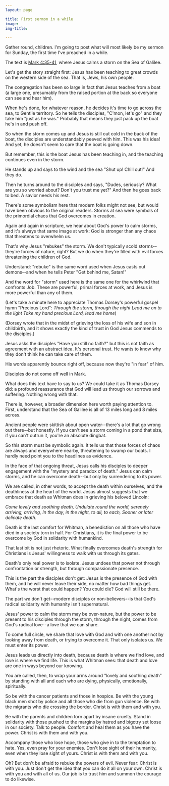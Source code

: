 ```yaml
---
layout: page

title: First sermon in a while
image:
img-title:

---
```


Gather round, children. I'm going to post what will most likely be my sermon for Sunday, the first time I've preached in a while.

The text is <a href="http://bible.oremus.org/?ql=396680499">Mark 4:35-41</a>, where Jesus calms a storm on the Sea of Galilee. 

Let's get the story straight first: Jesus has been teaching to great crowds on the western side of the sea. That is, Jews, his own people.

The congregation has been so large in fact that Jesus teaches from a boat (a large one, presumably from the raised portion at the back so everyone can see and hear him).

When he's done, for whatever reason, he decides it's time to go across the sea, to Gentile territory. So he tells the disciples, "C'mon, let's go" and they take him "just as he was." Probably that means they just pack up the boat he's in and push off.

So when the storm comes up and Jesus is still out cold in the back of the boat, the disciples are understandably peeved with him. This was his idea! And yet, he doesn't seem to care that the boat is going down.

But remember, this is the boat Jesus has been teaching in, and the teaching continues even in the storm.

He stands up and says to the wind and the sea "Shut up! Chill out!" And they do.

Then he turns around to the disciples and says, "Dudes, seriously? What are you so worried about? Don't you trust me yet?" And then he goes back to bed. A savior needs his rest.

There's some symbolism here that modern folks might not see, but would have been obvious to the original readers. Storms at sea were symbols of the primordial chaos that God overcomes in creation.

Again and again in scripture, we hear about God's power to calm storms, and it's always that same image at work: God is stronger than any chaos that threatens to overwhelm us.

That's why Jesus "rebukes" the storm. We don't typically scold storms--they're forces of nature, right? But we do when they're filled with evil forces threatening the children of God.

Understand: "rebuke" is the same word used when Jesus casts out demons--and when he tells Peter "Get behind me, Satan!"

And the word for "storm" used here is the same one for the whirlwind that confronts Job. These are powerful, primal forces at work, and Jesus is more powerful than any of them.

(Let's take a minute here to appreciate Thomas Dorsey's powerful gospel hymn "Precious Lord": 
*Through the storm, through the night
Lead me on to the light
Take my hand precious Lord, lead me home*)

(Dorsey wrote that in the midst of grieving the loss of his wife and son in childbirth, and it shows exactly the kind of trust in God Jesus commends to the disciples.)

Jesus asks the disciples "Have you still no faith?" but this is not faith as agreement with an abstract idea. It's personal trust. He wants to know why they don't think he can take care of them.

His words apparently bounce right off, because now they're "in fear" of him.

Disciples do not come off well in Mark.

What does this text have to say to us? We could take it as Thomas Dorsey did: a profound reassurance that God will lead us through our sorrows and suffering. Nothing wrong with that.

There is, however, a broader dimension here worth paying attention to. First, understand that the Sea of Galilee is all of 13 miles long and 8 miles across.

Ancient people were skittish about open water--there's a lot that go wrong out there--but honestly. If you can't see a storm coming in a pond that size, if you can't outrun it, you're an absolute dingbat.

So this storm must be symbolic again. It tells us that those forces of chaos are always and everywhere nearby, threatening to swamp our boats. I hardly need point you to the headlines as evidence.

In the face of that ongoing threat, Jesus calls his disciples to deeper engagement with the "mystery and paradox of death." Jesus can calm storms, and he can overcome death--but only by surrendering to its power.

We are called, in other words, to accept the death within ourselves, and the deathliness at the heart of the world. Jesus almost suggests that we embrace that death as Whitman does in grieving his beloved Lincoln:

*Come lovely and soothing death, 
Undulate round the world, serenely arriving, arriving, 
In the day, in the night, to all, to each, 
Sooner or later delicate death.*

Death is the last comfort for Whitman, a benediction on all those who have died in a society torn in half. For Christians, it is the final power to be overcome by God in solidarity with humankind.

That last bit is not just rhetoric. What finally overcomes death's strength for Christians is Jesus' willingness to walk with us through its gates. 

Death's only real power is to isolate. Jesus undoes that power not through confrontation or strength, but through compassionate presence.

This is the part the disciples don't get: Jesus is the presence of God with them, and he will never leave their side, no matter how bad things get. What's the worst that could happen? You could die? God will still be there.

The part *we* don't get--modern disciples or non-believers--is that God's radical solidarity with humanity isn't supernatural. 

Jesus' power to calm the storm may be over-nature, but the power to be present to his disciples through the storm, through the night, comes from God's radical love--a love that we can share.

To come full circle, we share that love with God and with one another not by looking away from death, or trying to overcome it. That only isolates us. We must enter its power.

Jesus leads us directly into death, because death is where we find love, and love is where we find life. This is what Whitman sees: that death and love are one in ways beyond our knowing.

You are called, then, to wrap your arms around "lovely and soothing death" by standing with all and each who are dying, physically, emotionally, spiritually.

So be with the cancer patients and those in hospice. Be with the young black men shot by police and all those who die from gun violence. Be with the migrants who die crossing the border. Christ is with them and with you.

Be with the parents and children torn apart by insane cruelty. Stand in solidarity with those pushed to the margins by hatred and bigotry set loose in our society. Talk to people. Comfort and heal them as you have the power. Christ is with them and with you.

Accompany those who lose hope, those who give in to the temptation to hate. Yes, even pray for your enemies. Don't lose sight of their humanity, even when they lose sight of yours. Christ is with them and with you.

Oh? But don't be afraid to rebuke the powers of evil. Never fear: Christ is with you. Just don't get the idea that you can do it all on your own. Christ is with you and with all of us. Our job is to trust him and summon the courage to do likewise.
